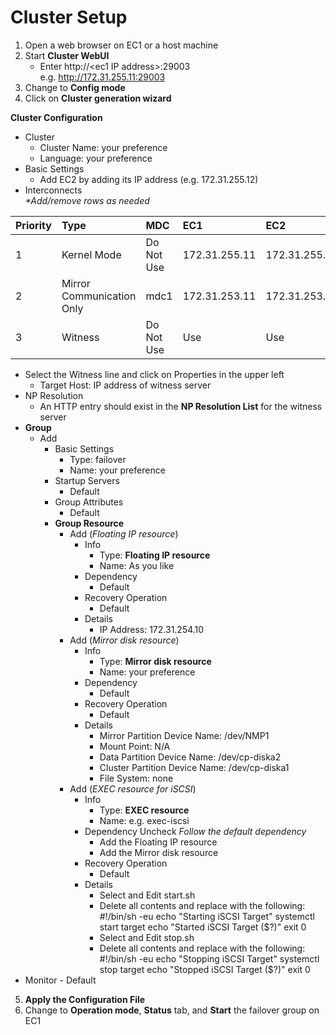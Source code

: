 # Cluster Setup
1. Open a web browser on EC1 or a host machine
2. Start **Cluster WebUI**
    - Enter http://\<ec1 IP address\>:29003    
      e.g. http://172.31.255.11:29003
3. Change to **Config mode**
4. Click on **Cluster generation wizard**    

**Cluster Configuration**
- Cluster
	- Cluster Name: your preference
	- Language: your preference
- Basic Settings
	- Add EC2 by adding its IP address (e.g. 172.31.255.12)
- Interconnects    
  *\*Add/remove rows as needed*    

|Priority |Type |MDC |EC1 |EC2 |
|:---------|:-------|:---|:---|:---|
| 1 | Kernel Mode | Do Not Use | 172.31.255.11 | 172.31.255.12 |
| 2 | Mirror Communication Only | mdc1 | 172.31.253.11 | 172.31.253.12 |
| 3 | Witness |	Do Not Use | Use | Use |

- Select the Witness line and click on Properties in the upper left
	- Target Host: IP address of witness server		
- NP Resolution
	- An HTTP entry should exist in the **NP Resolution List** for the witness server
- **Group**
	- Add
		- Basic Settings
			- Type: failover
			- Name: your preference
		- Startup Servers
			- Default
		- Group Attributes
			- Default
		- **Group Resource**
			- Add (*Floating IP resource*)
				- Info
					- Type: **Floating IP resource**
					- Name: As you like
				- Dependency
					- Default
				- Recovery Operation
					- Default
				- Details
					- IP Address: 172.31.254.10
			- Add (*Mirror disk resource*)
				- Info
					- Type: **Mirror disk resource**
					- Name: your preference
				- Dependency
					- Default
				- Recovery Operation
					- Default
				- Details
					- Mirror Partition Device Name: /dev/NMP1
					- Mount Point: N/A
					- Data Partition Device Name: /dev/cp-diska2
					- Cluster Partition Device Name: /dev/cp-diska1
					- File System: none
			- Add  (*EXEC resource for iSCSI*)
				- Info
					- Type: **EXEC resource**
					- Name: e.g. exec-iscsi
				- Dependency
					Uncheck *Follow the default dependency*
					- Add the Floating IP resource
					- Add the Mirror disk resource
				- Recovery Operation
					- Default
				- Details
					- Select and Edit start.sh
					- Delete all contents and replace with the following:
					#!/bin/sh -eu
					echo "Starting iSCSI Target"
					systemctl start target
					echo "Started  iSCSI Target ($?)"
					exit 0
					- Select and Edit stop.sh
					- Delete all contents and replace with the following:
					#!/bin/sh -eu
					echo "Stopping iSCSI Target"
					systemctl stop target
					echo "Stopped  iSCSI Target ($?)"
					exit 0
- Monitor
			- Default
5. **Apply the Configuration File**
6. Change to **Operation mode**, **Status** tab, and **Start** the failover group on EC1


